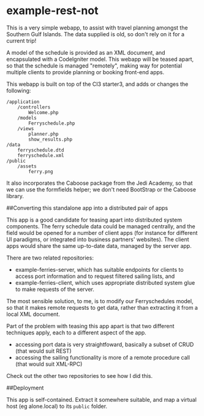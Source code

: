 # example-rest-not

This is a very simple webapp, to assist with travel planning
amongst the Southern Gulf Islands. The data supplied is old, so don't
rely on it for a current trip!

A model of the schedule is provided as an XML document, and encapsulated
with a CodeIgniter model. This webapp will be teased apart, so that the
schedule is managed "remotely", making way for potential multiple
clients to provide planning or booking front-end apps.

This webapp is built on top of the CI3 starter3, and adds or changes the
following:

    /application
        /controllers
            Welcome.php
        /models
            Ferryschedule.php
        /views
            planner.php
            show_results.php
    /data
        ferryschedule.dtd
        ferryschedule.xml
    /public
        /assets
            ferry.png

It also incorporates the Caboose package from the Jedi Academy, so that we can 
use the formfields helper; we don't need BootStrap or the Caboose library.

##Converting this standalone app into a distributed pair of apps

This app is a good candidate for teasing apart into distributed system components.
The ferry schedule data could be managed centrally, and the field would be opened
for a number of client apps (for instance for different UI paradigms, or integrated
into business partners' websites). The client apps would share the same up-to-date
data, managed by the server app.

There are two related repositories:
- example-ferries-server, which has suitable endpoints for clients to access
port information and to request filtered sailing lists, and
- example-ferries-client, which uses appropriate distributed system glue to
make requests of the server.

The most sensible solution, to me, is to modify our Ferryschedules model,
so that it makes remote requests to get data, rather than extracting it from
a local XML document.

Part of the problem with teasing this app apart is that two different techniques
apply, each to a different aspect of the app.
- accessing port data is very straightfoward, basically a subset of CRUD (that
would suit REST)
- accessing the sailing functionality is more of a remote procedure call (that
would suit XML-RPC)

Check out the other two repositories to see how I did this.

##Deployment

This app is self-contained. Extract it somewhere suitable, and map
a virtual host (eg alone.local) to its <code>public</code> folder.
